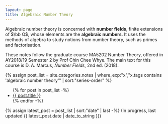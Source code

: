 ```yaml
---
layout: page
title: Algebraic Number Theory
---
```


Algebraic number theory is concerned with __number fields__, finite extensions of $\bb Q$, whose elements are the __algebraic numbers__. It uses the methods of algebra to study notions from number theory, such as primes and factorisation.

These notes follow the graduate course MA5202 Number Theory, offered in AY2018/19 Semester 2 by Prof Chin Chee Whye. The main text for this course is D. A. Marcus, _Number Fields_, 2nd ed. (2018).

{% assign post_list = site.categories.notes | where_exp:"x","x.tags contains 'algebraic number theory'" | sort:"series-order" %}
<ul class="posts">
	{% for post in post_list -%}
		<li><a href="{{ post.url }}">{{ post.title }}</a></li>
	{% endfor -%}
</ul>

{% assign latest_post = post_list | sort:"date" | last -%}
(In progress, last updated {{ latest_post.date | date_to_string }})